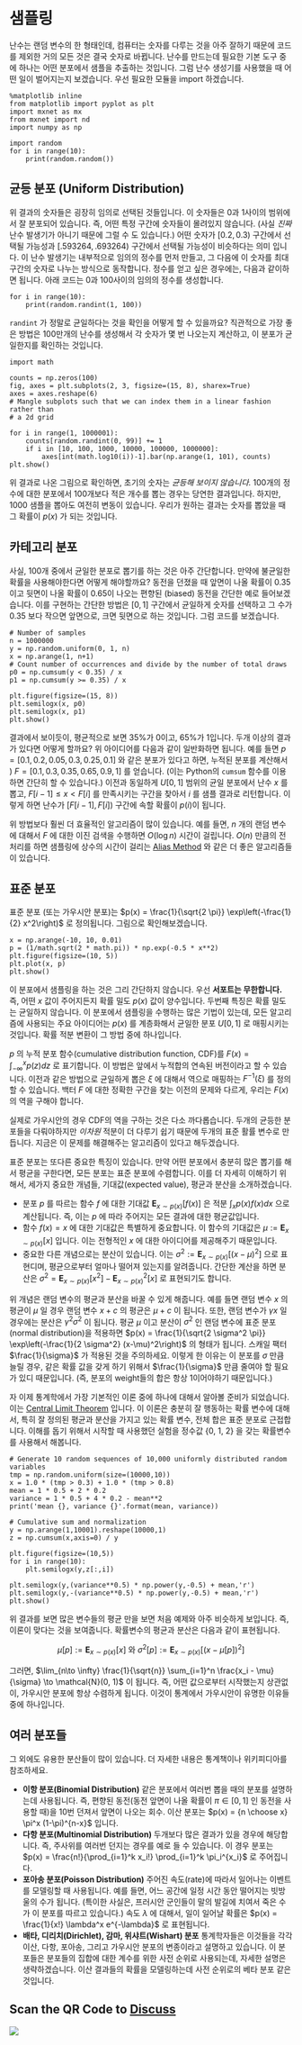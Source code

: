 # 샘플링

난수는 랜덤 변수의 한 형태인데, 컴퓨터는 숫자를 다루는 것을 아주 잘하기 때문에 코드를 제외한 거의 모든 것은 결국 숫자로 바뀝니다. 난수를 만드는데 필요한 기본 도구 중에 하나는 어떤 분포에서 샘플을 추출하는 것입니다. 그럼 난수 생성기를 사용했을 때 어떤 일이 벌어지는지 보겠습니다. 우선 필요한 모듈을 import 하겠습니다.

```{.python .input}
%matplotlib inline
from matplotlib import pyplot as plt
import mxnet as mx
from mxnet import nd
import numpy as np
```

```{.python .input}
import random
for i in range(10):
    print(random.random())
```

## 균등 분포 (Uniform Distribution)

위 결과의 숫자들은 굉장히 임의로 선택된 것들입니다. 이 숫자들은 0과 1사이의 범위에서 잘 분포되어 있습니다. 즉, 어떤 특정 구간에 숫자들이 몰려있지 않습니다. (사실 *진짜* 난수 발생기가 아니기 때문에 그럴 수 도 있습니다.) 어떤 숫자가 $[0.2,0.3)$ 구간에서 선택될 가능성과 $[.593264, .693264)$ 구간에서 선택될 가능성이 비슷하다는 의미 입니다. 이 난수 발생기는 내부적으로 임의의 정수를 먼저 만들고, 그 다음에 이 숫자를 최대 구간의 숫자로 나누는 방식으로 동작합니다. 정수를 얻고 싶은 경우에는, 다음과 같이하면 됩니다. 아래 코드는 0과 100사이의 임의의 정수를 생성합니다.

```{.python .input}
for i in range(10):
    print(random.randint(1, 100))
```

`randint` 가 정말로 균일하다는 것을 확인을 어떻게 할 수 있을까요? 직관적으로 가장 좋은 방법은 100만개의 난수를 생성해서 각 숫자가 몇 번 나오는지 계산하고, 이 분포가 균일한지를 확인하는 것입니다.

```{.python .input}
import math

counts = np.zeros(100)
fig, axes = plt.subplots(2, 3, figsize=(15, 8), sharex=True)
axes = axes.reshape(6)
# Mangle subplots such that we can index them in a linear fashion rather than
# a 2d grid

for i in range(1, 1000001):
    counts[random.randint(0, 99)] += 1
    if i in [10, 100, 1000, 10000, 100000, 1000000]:
        axes[int(math.log10(i))-1].bar(np.arange(1, 101), counts)
plt.show()
```

위 결과로 나온 그림으로 확인하면, 초기의 숫자는 *균등해 보이지 않습니다.* 100개의 정수에 대한 분포에서 100개보다 적은 개수를 뽑는 경우는 당연한 결과입니다. 하지만, 1000 샘플을 뽑아도 여전히 변동이 있습니다. 우리가 원하는 결과는 숫자를 뽑았을 때 그 확률이  $p(x)$ 가 되는 것입니다.

## 카테고리 분포

사실, 100개 중에서 균일한 분포로 뽑기를 하는 것은 아주 간단합니다. 만약에 불균일한 확률을 사용해야한다면 어떻게 해야할까요? 동전을 던졌을 때 앞면이 나올 확률이 0.35이고 뒷면이 나올 확률이 0.65이 나오는 편향된 (biased) 동전을 간단한 예로 들어보겠습니다. 이를 구현하는 간단한 방법은  $[0,1]$ 구간에서 균일하게 숫자를 선택하고 그 수가 0.35 보다 작으면 앞면으로, 크면 뒷면으로 하는 것입니다. 그럼 코드를 보겠습니다.

```{.python .input}
# Number of samples
n = 1000000
y = np.random.uniform(0, 1, n)
x = np.arange(1, n+1)
# Count number of occurrences and divide by the number of total draws
p0 = np.cumsum(y < 0.35) / x
p1 = np.cumsum(y >= 0.35) / x

plt.figure(figsize=(15, 8))
plt.semilogx(x, p0)
plt.semilogx(x, p1)
plt.show()
```

결과에서 보이듯이, 평균적으로 보면 35%가 0이고, 65%가 1입니다. 두개 이상의 결과가 있다면 어떻게 할까요? 위 아이디어를 다음과 같이 일반화하면 됩니다. 예를 들면 $p = [0.1, 0.2, 0.05, 0.3, 0.25, 0.1]$ 와 같은 분포가 있다고 하면, 누적된 분포를 계산해서 ) $F = [0.1, 0.3, 0.35, 0.65, 0.9, 1]$ 를 얻습니다. (이는 Python의 `cumsum` 함수를 이용하면 간단히 할 수 있습니다.) 이전과 동일하게 $U[0,1]$ 범위의 균일 분포에서 난수 $x$ 를 뽑고,  $F[i-1] \leq x < F[i]$ 를 만족시키는 구간을 찾아서  $i$ 를 샘플 결과로 리턴합니다. 이렇게 하면 난수가 $[F[i-1], F[i])$ 구간에 속할 확률이 $p(i)$이 됩니다.

위 방법보다 훨씬 더 효율적인 알고리즘이 많이 있습니다. 예를 들면,  $n$ 개의 랜덤 변수에 대해서 $F$ 에 대한 이진 검색을 수행하면  $O(\log n)$ 시간이 걸립니다.  $O(n)$ 만큼의 전처리를 하면 샘플링에 상수의 시간이 걸리는 [Alias Method](https://en.wikipedia.org/wiki/Alias_method) 와 같은 더 좋은 알고리즘들이 있습니다.

## 표준 분포

표준 분포 (또는 가우시안 분포)는 $p(x) = \frac{1}{\sqrt{2 \pi}} \exp\left(-\frac{1}{2} x^2\right)$ 로 정의됩니다. 그림으로 확인해보겠습니다.

```{.python .input}
x = np.arange(-10, 10, 0.01)
p = (1/math.sqrt(2 * math.pi)) * np.exp(-0.5 * x**2)
plt.figure(figsize=(10, 5))
plt.plot(x, p)
plt.show()
```

이 분포에서 샘플링을 하는 것은 그리 간단하지 않습니다. 우선 **서포트는 무한합니다.** 즉, 어떤  $x$ 값이 주어지든지 확률 밀도 $p(x)$ 값이 양수입니다. 두번째 특징은 확률 밀도는 균일하지 않습니다. 이 분포에서 샘플링을 수행하는 많은 기법이 있는데, 모든 알고리즘에 사용되는 주요 아이디어는  $p(x)$ 를 계층화해서 균일한 분포 $U[0,1]$ 로 매핑시키는 것입니다. 확률 적분 변환이 그 방법 중에 하나입니다.

$p$ 의 누적 분포 함수(cumulative distribution function, CDF)를 $F(x) = \int_{-\infty}^x p(z) dz$ 로 표기합니다. 이 방법은 앞에서 누적합의 연속된 버전이라고 할 수 있습니다. 이전과 같은 방법으로 균일하게 뽑은 $\xi$ 에 대해서 역으로 매핑하는 $F^{-1}(\xi)$ 를 정의할 수 있습니다. 백터 $F$ 에 대한 정확한 구간을 찾는 이전의 문제와 다르게, 우리는 $F(x)$ 의 역을 구해야 합니다.

실제로 가우시안의 경우 CDF의 역을 구하는 것은 다소 까다롭습니다. 두개의 균등한 분포들을 다뤄야하지만 *이차원* 적분이 더 다루기 쉽기 때문에 두개의 표준 활률 변수로 만듭니다. 지금은 이 문제를 해결해주는 알고리즘이 있다고 해두겠습니다.

표준 분포는 또다른 중요한 특징이 있습니다. 만약 어떤 분포에서 충분히 많은 뽑기를 해서 평균을 구한다면, 모든 분포는 표준 분포에 수렴합니다. 이를 더 자세히 이해하기 위해서, 세가지 중요한 개념들, 기대값(expected value), 평균과 분산을 소개하겠습니다. 

* 분포 $p$ 를 따르는 함수 $f$ 에 대한 기대값 $\mathbf{E}_{x \sim p(x)}[f(x)]$  은 적분 $\int_x p(x) f(x) dx$ 으로 계산됩니다. 즉, 이는 $p$ 에 따라 주어지는 모든 결과에 대한 평균값입니다.
* 함수 $f(x) = x$ 에 대한 기대값은 특별하게 중요합니다. 이 함수의 기대값은 $\mu := \mathbf{E}_{x \sim p(x)}[x]$ 입니다. 이는 전형적인 $x$ 에 대한 아이디어를 제공해주기 때문입니다. 
* 중요한 다른 개념으로는 분산이 있습니다. 이는 $\sigma^2 := \mathbf{E}_{x \sim p(x)}[(x-\mu)^2]$  으로 표현디며, 평균으로부터 얼마나 떨어져 있는지를 알려줍니다. 간단한 계산을 하면 분산은 $\sigma^2 = \mathbf{E}_{x \sim p(x)}[x^2] - \mathbf{E}^2_{x \sim p(x)}[x]$ 로 표현되기도 합니다.

위 개념은 랜덤 변수의 평균과 분산을 바꿀 수 있게 해줍니다. 예를 들면 랜덤 변수 $x$ 의 평균이 $\mu$ 일 경우 랜덤 변수 $x + c$ 의 평균은  $\mu + c$ 이 됩니다. 또한, 랜덤 변수가 $\gamma x$ 일 경우에는 분산은 $\gamma^2 \sigma^2$ 이 됩니다. 평균 $\mu$ 이고 분산이  $\sigma^2$ 인 랜덤 변수에 표준 분포(normal distribution)을 적용하면 $p(x) = \frac{1}{\sqrt{2 \sigma^2 \pi}} \exp\left(-\frac{1}{2 \sigma^2} (x-\mu)^2\right)$ 의 형태가 됩니다. 스캐일 팩터 $\frac{1}{\sigma}$ 가 적용된 것을 주의하세요. 이렇게 한 이유는 이 분포를 $\sigma$ 만큼 늘릴 경우, 같은 확률 값을 갖게 하기 위해서  $\frac{1}{\sigma}$ 만큼 줄여야 할 필요가 있디 때문입니다. (즉, 분포의 weight들의 합은 항상 1이어야하기 때문입니다.)

자 이제 통계학에서 가장 기본적인 이론 중에 하나에 대해서 알아볼 준비가 되었습니다. 이는 [Central Limit Theorem](https://en.wikipedia.org/wiki/Central_limit_theorem) 입니다. 이 이론은 충분히 잘 행동하는 확률 변수에 대해서, 특히 잘 정의된 평균과 분산을 가지고 있는 확률 변수, 전체 합은 표준 분포로 근접합니다. 이해를 돕기 위해서 시작할 때 사용했던 실험을 정수값 \{0, 1, 2\} 을 갖는 확률변수를 사용해서 해봅니다.

```{.python .input}
# Generate 10 random sequences of 10,000 uniformly distributed random variables
tmp = np.random.uniform(size=(10000,10))
x = 1.0 * (tmp > 0.3) + 1.0 * (tmp > 0.8)
mean = 1 * 0.5 + 2 * 0.2
variance = 1 * 0.5 + 4 * 0.2 - mean**2
print('mean {}, variance {}'.format(mean, variance))

# Cumulative sum and normalization
y = np.arange(1,10001).reshape(10000,1)
z = np.cumsum(x,axis=0) / y

plt.figure(figsize=(10,5))
for i in range(10):
    plt.semilogx(y,z[:,i])

plt.semilogx(y,(variance**0.5) * np.power(y,-0.5) + mean,'r')
plt.semilogx(y,-(variance**0.5) * np.power(y,-0.5) + mean,'r')
plt.show()
```

위 결과를 보면 많은 변수들의 평균 만을 보면 처음 예제와 아주 비슷하게 보입니다. 즉, 이론이 맞다는 것을 보여줍니다. 확률변수의 평균과 분산은 다음과 같이 표현됩니다.

$$\mu[p] := \mathbf{E}_{x \sim p(x)}[x] \text{ 와 } \sigma^2[p] := \mathbf{E}_{x \sim p(x)}[(x - \mu[p])^2]$$

그러면, $\lim_{n\to \infty} \frac{1}{\sqrt{n}} \sum_{i=1}^n \frac{x_i - \mu}{\sigma} \to \mathcal{N}(0, 1)$ 이 됩니다. 즉, 어떤 값으로부터 시작했는지 상관없이, 가우시안 분포에 항상 수렴하게 됩니다. 이것이 통계에서 가우시안이 유명한 이유들 중에 하나입니다.

## 여러 분포들

그 외에도 유용한 분산들이 많이 있습니다. 더 자세한 내용은 통계책이나 위키피디아를 참조하세요.

* **이항 분포(Binomial Distribution)** 같은 분포에서 여러번 뽑을 때의 분포를 설명하는데 사용됩니다. 즉, 편향된 동전(동전 앞면이 나올 확률이 $\pi \in [0, 1]$ 인 동전을 사용할 때)을 10번 던져서 앞면이 나오는 회수. 이산 분포는  $p(x) = {n \choose x} \pi^x (1-\pi)^{n-x}$ 입니다.
* **다항 분포(Multinomial Distribution)** 두개보다 많은 결과가 있을 경우에 해당합니다. 즉, 주사위를 여러번 던지는 경우를 예로 들 수 있습니다. 이 경우 분포는 $p(x) = \frac{n!}{\prod_{i=1}^k x_i!} \prod_{i=1}^k \pi_i^{x_i}​$ 로 주어집니다.
* **포아송 분포(Poisson Distribution)** 주어진 속도(rate)에 따라서 일어나는 이벤트를 모델링할 때 사용됩니다. 예를 들면, 어느 공간에 일정 시간 동안 떨어지는 빗방울의 수가 됩니다. (특이한 사실은, 프러시안 군인들이 말의 발길에 치여서 죽은 수가 이 분포를 따르고 있습니다.) 속도 $\lambda$ 에 대해서, 일이 일어날 확률은 $p(x) = \frac{1}{x!} \lambda^x e^{-\lambda}$ 로 표현됩니다.
* **배타, 디리치(Dirichlet), 감마, 위샤트(Wishart) 분포** 통계학자들은 이것들을 각각 이산, 다항, 포아송, 그리고 가우시안 분포의 변종이라고 설명하고 있습니다. 이 분포들은 분포들의 집합에 대한 계수를 위한 사전 순위로 사용되는데, 자세한 설명은 생략하겠습니다. 이산 결과들의 확률을 모델링하는데 사전 순위로의 베타 분포 같은 것입니다.


## Scan the QR Code to [Discuss](https://discuss.mxnet.io/t/2321)

![](../img/qr_sampling.svg)
